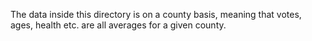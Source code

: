 The data inside this directory is on a county basis, meaning that
votes, ages, health etc. are all averages for a given county.
